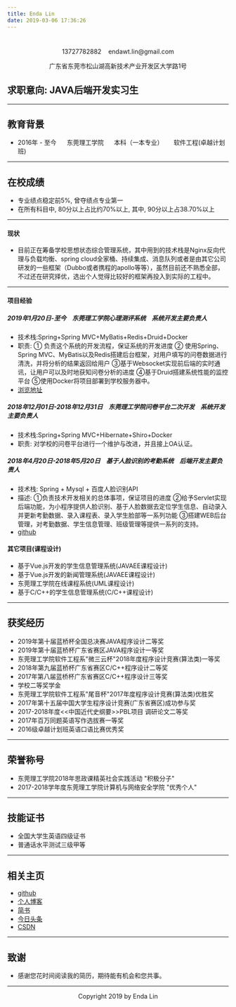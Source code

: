 ```yaml
---
title: Enda Lin
date: 2019-03-06 17:36:26
---
```


# <center></center>
<div align="center">
<p>13727782882 &nbsp;&nbsp;&nbsp;endawt.lin@gmail.com</p>
<p>广东省东莞市松山湖高新技术产业开发区大学路1号</p>
</div>


## 求职意向: JAVA后端开发实习生
---

## 教育背景
- 2016年 - 至今&nbsp;&nbsp;&nbsp;&nbsp;&nbsp;&nbsp;东莞理工学院&nbsp;&nbsp;&nbsp;&nbsp;&nbsp;&nbsp;本科（一本专业）&nbsp;&nbsp;&nbsp;&nbsp;&nbsp;&nbsp;软件工程(卓越计划班)
---
## 在校成绩
- 专业绩点稳定前5%, 曾夺绩点专业第一
- 在所有科目中, 80分以上占比约70%以上, 其中, 90分以上占38.70%以上

---
#### 现状
- 目前正在筹备学校思想状态综合管理系统，其中用到的技术栈是Nginx反向代理与负载均衡、spring cloud全家桶、持续集成、消息队列或者是由其它公司研发的一些框架（Dubbo或者携程的apollo等等），虽然目前还不熟悉全部，不过还在研究择优，选出个人觉得比较好的框架再投入到实际的工程中。

---
####  项目经验
##### 2019年1月20日-至今&nbsp;&nbsp;&nbsp;&nbsp;东莞理工学院心理测评系统&nbsp;&nbsp;&nbsp;&nbsp;系统开发主要负责人
- 技术栈:Spring+Spring MVC+MyBatis+Redis+Druid+Docker
- 职责: ① 负责这个系统的开发流程，保证系统的开发进度 ② 使用Spring、Spring MVC、MyBatis以及Redis搭建后台框架，对用户填写的问卷数据进行清洗，并将分析的结果返回给用户 ③基于Websocket实现前后端的实时通讯，让用户可以及时地获知问卷分析的进度 ④基于Druid搭建系统性能的监控平台 ⑤使用Docker将项目部署到学校服务器中。
- [浏览地址](http://wjdc.dgut.edu.cn/index.html)

##### 2018年12月01日-2018年12月31日&nbsp;&nbsp;&nbsp;&nbsp;东莞理工学院问卷平台二次开发&nbsp;&nbsp;&nbsp;&nbsp;系统开发主要负责人
- 技术栈:Spring+Spring MVC+Hibernate+Shiro+Docker
- 职责: 对学校的问卷平台进行一个维护与改进，并且接上OA认证。

##### 2018年4月20日-2018年5月20日&nbsp;&nbsp;&nbsp;&nbsp;基于人脸识别的考勤系统&nbsp;&nbsp;&nbsp;&nbsp;后端开发主要负责人
- 技术栈: Spring + Mysql + 百度人脸识别API
- 描述: ①负责技术开发相关的总体事项，保证项目的进度 ②给予Servlet实现后端功能，为小程序提供人脸识别、基于人脸数据去定位学生信息、自动录入并更新考勤数据、录入课程表、录入学生脸部等一系列功能 ③搭建WEB后台管理，对考勤数据、学生信息管理、班级管理等提供一系列的支持。
- [github](https://github.com/wt-git-repository/BaiduFace)

#### 其它项目(课程设计)
- 基于Vue.js开发的学生信息管理系统(JAVAEE课程设计)
- 基于Vue.js开发的新闻管理系统(JAVAEE课程设计)
- 东莞理工学院在线课程系统(UML课程设计)
- 基于C/C++的学生信息管理系统(C/C++课程设计)
---
## 获奖经历
- 2019年第十届蓝桥杯全国总决赛JAVA程序设计二等奖
- 2019年第十届蓝桥杯广东省赛区JAVA程序设计一等奖
- 东莞理工学院软件工程系"微三云杯"2018年度程序设计竞赛(算法类)一等奖
- 2018年第九届蓝桥杯广东省赛区C/C++程序设计二等奖
- 2017年第八届蓝桥杯广东省赛区C/C++程序设计三等奖
- 学校二等奖学金
- 东莞理工学院软件工程系"尾音杯"2017年度程序设计竞赛(算法类)优胜奖
- 2017年第十五届中国大学生程序设计竞赛(广东省赛区)成功参与奖
- 2017-2018年度<<中国近代史纲要>>PBL项目 调研论文二等奖
- 2017年百万同题英语写作选拔赛一等奖
- 2016级卓越计划班英语口语比赛优秀奖
---
## 荣誉称号
- 东莞理工学院2018年思政课精英社会实践活动 "积极分子"
- 2017-2018学年度东莞理工学院计算机与网络安全学院 "优秀个人"
---
## 技能证书
- 全国大学生英语四级证书
- 普通话水平测试三级甲等
---
## 相关主页
- [github](https://github.com/wt-git-repository)
- [个人博客](https://wt-git-repository.github.io/)
- [简书](https://www.jianshu.com/u/55156a716002)
- [今日头条](https://www.toutiao.com/c/user/101672742680/#mid=1611368593150980)
- [CSDN](https://blog.csdn.net/BTBO_)
---
## 致谢
- 感谢您花时间阅读我的简历，期待能有机会和您共事。
---

<center>Copyright 2019 by Enda Lin</center>
